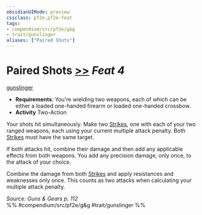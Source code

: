 ```yaml
---
obsidianUIMode: preview
cssclass: pf2e,pf2e-feat
tags:
- compendium/src/pf2e/g&g
- trait/gunslinger
aliases: ["Paired Shots"]
---
```

# Paired Shots  [>>](../../Rules/core-rulebook/chapter-9-playing-the-game.md#Actions "Two-Action") *Feat 4*  
[gunslinger](../../Rules/traits/gunslinger-g-g.md)  

- **Requirements**: You're wielding two weapons, each of which can be either a loaded one-handed firearm or loaded one-handed crossbow.
- **Activity** Two-Action

Your shots hit simultaneously. Make two [Strikes](../../Rules/actions/strike.md), one with each of your two ranged weapons, each using your current multiple attack penalty. Both [Strikes](../../Rules/actions/strike.md) must have the same target.

If both attacks hit, combine their damage and then add any applicable effects from both weapons. You add any precision damage, only once, to the attack of your choice.

Combine the damage from both [Strikes](../../Rules/actions/strike.md) and apply resistances and weaknesses only once. This counts as two attacks when calculating your multiple attack penalty.

*Source: Guns & Gears p. 112*  
%% #compendium/src/pf2e/g&g #trait/gunslinger %%